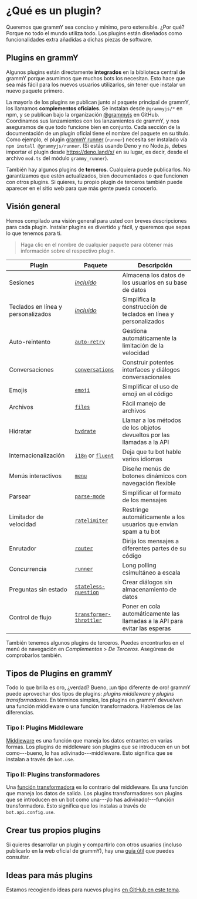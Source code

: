 # ¿Qué es un plugin?

Queremos que grammY sea conciso y mínimo, pero extensible.
¿Por qué?
Porque no todo el mundo utiliza todo.
Los plugins están diseñados como funcionalidades extra añadidas a dichas piezas de software.

## Plugins en grammY

Algunos plugins están directamente **integrados** en la biblioteca central de grammY porque asumimos que muchos bots los necesitan.
Esto hace que sea más fácil para los nuevos usuarios utilizarlos, sin tener que instalar un nuevo paquete primero.

La mayoría de los plugins se publican junto al paquete principal de grammY, los llamamos **complementos oficiales**.
Se instalan desde `@grammyjs/*` en npm, y se publican bajo la organización [@grammyjs](https://github.com/grammyjs) en GitHub.
Coordinamos sus lanzamientos con los lanzamientos de grammY, y nos aseguramos de que todo funcione bien en conjunto.
Cada sección de la documentación de un plugin oficial tiene el nombre del paquete en su título.
Como ejemplo, el plugin [grammY runner](./runner) (`runner`) necesita ser instalado vía `npm install @grammyjs/runner`.
(Si estás usando Deno y no Node.js, debes importar el plugin desde <https://deno.land/x/> en su lugar, es decir, desde el archivo `mod.ts` del módulo `grammy_runner`).

También hay algunos plugins de **terceros**.
Cualquiera puede publicarlos.
No garantizamos que estén actualizados, bien documentados o que funcionen con otros plugins.
Si quieres, tu propio plugin de terceros también puede aparecer en el sitio web para que más gente pueda conocerlo.

## Visión general

Hemos compilado una visión general para usted con breves descripciones para cada plugin.
Instalar plugins es divertido y fácil, y queremos que sepas lo que tenemos para ti.

> Haga clic en el nombre de cualquier paquete para obtener más información sobre el respectivo plugin.

| Plugin                             | Paquete                                            | Descripción                                                                 |
| ---------------------------------- | -------------------------------------------------- | --------------------------------------------------------------------------- |
| Sesiones                           | _[incluido](./session)_                            | Almacena los datos de los usuarios en su base de datos                      |
| Teclados en línea y personalizados | _[incluido](./keyboard)_                           | Simplifica la construcción de teclados en línea y personalizados            |
| Auto-reintento                     | [`auto-retry`](./auto-retry)                       | Gestiona automáticamente la limitación de la velocidad                      |
| Conversaciones                     | [`conversations`](./conversations)                 | Construir potentes interfaces y diálogos conversacionales                   |
| Emojis                             | [`emoji`](./emoji)                                 | Simplificar el uso de emoji en el código                                    |
| Archivos                           | [`files`](./files)                                 | Fácil manejo de archivos                                                    |
| Hidratar                           | [`hydrate`](./hydrate)                             | Llamar a los métodos de los objetos devueltos por las llamadas a la API     |
| Internacionalización               | [`i18n`](./i18n) or [`fluent`](./fluent)           | Deja que tu bot hable varios idiomas                                        |
| Menús interactivos                 | [`menu`](./menu)                                   | Diseñe menús de botones dinámicos con navegación flexible                   |
| Parsear                            | [`parse-mode`](./parse-mode)                       | Simplificar el formato de los mensajes                                      |
| Limitador de velocidad             | [`ratelimiter`](./ratelimiter)                     | Restringe automáticamente a los usuarios que envían spam a tu bot           |
| Enrutador                          | [`router`](./router)                               | Dirija los mensajes a diferentes partes de su código                        |
| Concurrencia                       | [`runner`](./runner)                               | Long polling csimultáneo a escala                                           |
| Preguntas sin estado               | [`stateless-question`](./stateless-question)       | Crear diálogos sin almacenamiento de datos                                  |
| Control de flujo                   | [`transformer-throttler`](./transformer-throttler) | Poner en cola automáticamente las llamadas a la API para evitar las esperas |

También tenemos algunos plugins de terceros.
Puedes encontrarlos en el menú de navegación en _Complementos_ > _De Terceros_.
Asegúrese de comprobarlos también.

## Tipos de Plugins en grammY

Todo lo que brilla es oro, ¿verdad?
Bueno, ¡un tipo diferente de oro!
grammY puede aprovechar dos tipos de plugins: _plugins middleware_ y _plugins transformadores_.
En términos simples, los plugins en grammY devuelven una función middleware o una función transformadora.
Hablemos de las diferencias.

### Tipo I: Plugins Middleware

[Middleware](../guide/middleware) es una función que maneja los datos entrantes en varias formas.
Los plugins de middleware son plugins que se introducen en un bot como---bueno, lo has adivinado---middleware.
Esto significa que se instalan a través de `bot.use`.

### Tipo II: Plugins transformadores

Una [función transformadora](../advanced/transformers) es lo contrario del middleware.
Es una función que maneja los datos de salida.
Los plugins transformadores son plugins que se introducen en un bot como una---¡lo has adivinado!---función transformadora.
Esto significa que los instalas a través de `bot.api.config.use`.

## Crear tus propios plugins

Si quieres desarrollar un plugin y compartirlo con otros usuarios (incluso publicarlo en la web oficial de grammY), hay una [guía útil](./guide) que puedes consultar.

## Ideas para más plugins

Estamos recogiendo ideas para nuevos plugins [en GitHub en este tema](https://github.com/grammyjs/grammY/issues/110).
